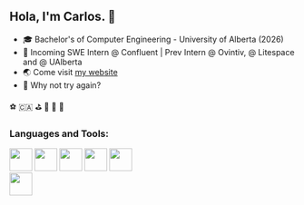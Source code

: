 ## Hola, I'm Carlos. 👋 

- 🎓  Bachelor's of Computer Engineering - University of Alberta (2026)
- 🍁  Incoming SWE Intern @ Confluent | Prev Intern @ Ovintiv, @ Litespace and @ UAlberta
- 🌏  Come visit [my website](https://carlitos-colina.vercel.app/)
- 🌳  Why not try again?

 ⚽️ 🇨🇦 ⛳️ 🍔 🤠 🎿 

### Languages and Tools:
<code><img height="40" src="https://www.vectorlogo.zone/logos/java/java-icon.svg"></code>
<img height="40" src="https://www.vectorlogo.zone/logos/scala-lang/scala-lang-icon.svg">
<code><img height="40" src="https://www.vectorlogo.zone/logos/typescriptlang/typescriptlang-icon.svg"></code>
<code><img height="40" src="https://www.vectorlogo.zone/logos/reactjs/reactjs-icon.svg"></code>
<code><img height="40" src="https://www.vectorlogo.zone/logos/apache_kafka/apache_kafka-ar21.svg">  </code>
<code><img height="40" src="https://www.vectorlogo.zone/logos/amazon_aws/amazon_aws-icon.svg"></code>

